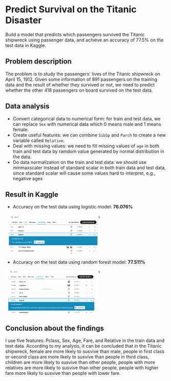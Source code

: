 # Predict Survival on the Titanic Disaster
Build a model that predicts which passengers survived the Titanic shipwreck using passenger data, and achieve an accuracy of 77.5% on the test data in Kaggle.

## Problem description
The problem is to study the passengers' lives of the Titanic shipwreck on April 15, 1912. Given some information of 891 passengers on the training data and the result of whether they survived or not, we need to predict whether the other 418 passengers on board survived on the test data.

## Data analysis
- Convert categorical data to numerical form: for train and test data, we can replace `Sex` with numerical data which 0 means male and 1 means female.
- Create useful features: we can combine `SibSp` and `Parch` to create a new variable called `Relative`.
- Deal with missing values: we need to fill missing values of `age` in both train and test data by ramdom value generated by normal distribution in the data. 
- Do data normalization on the train and test data: we should use minmaxscaler instead of standard scalar in both train data and test data, since standard scalar will cause some values hard to interpret, e.g., negative ages

## Result in Kaggle
- Accuracy on the test data using logistic model:  **76.076%**
<img src='pic/first_submission_result.png' width='300'/>

- Accuracy on the test data using random forest model: **77.511%**   
<img src='pic/second_submission_result.png' width='300'/>

## Conclusion about the findings
I use five features: Pclass, Sex, Age, Fare, and Relative in the train data and test data. According to my analysis, it can be concluded that in the Titanic shipwreck, female are more likely to susvive than male, people in first class or second class are more likely to susvive than people in third class, children are more likely to susvive than other people, people with more relatives are more likely to susvive than other people, people with higher fare more likely to susvive than people with lower fare.


